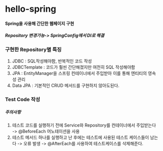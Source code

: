 # hello-spring
#### Spring을 사용해 간단한 웹페이지 구현
##### Repository 변경가능-> SpringConfig에서 DI로 해결
### 구현한 Repository별 특징
   1. JDBC : SQL작성해야함, 반복적인 코드 작성
   2. JDBCTemplate : 코드가 훨씬 간단해졌지만 여전히 SQL 작성해야함
   3. JPA : EntityManager을 스프링 컨테이너에서 주입받아 이를 통해 엔티티의 영속성 관리
   4. Data JPA : 기본적인 CRUD 메서드를 구현하지 않아도된다.

### Test Code 작성
##### 주의사항
  1. 테스트 코드를 실행하기 전에 Service와 Repository를 컨테이너에서 주입받는다 -> @BeforeEach 어노테이션을 사용
  2. 테스트 메서드 하나를 실행하고 난 후에는 테스트에 사용된 테스트 케이스들이 남는다
    -> 오류 발생
    -> @AfterEach를 사용하여 테스트케이스를 삭제해준다.
